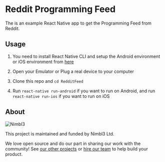 # Reddit Programming Feed
The is an example React Native app to get the Programming Feed from Reddit.

## Usage

1. You need to install React Native CLI and setup the Android environment or iOS environment from [here][getting-started]

2. Open your Emulator or Plug a real device to your computer

3. Clone this repo and `cd RedditFeed`

4. Run `react-native run-android` if you want to run on Android, and run `react-native run-ios` if you want to run on iOS

[getting-started]: https://facebook.github.io/react-native/docs/getting-started.html

## About

![Nimbl3](https://dtvm7z6brak4y.cloudfront.net/logo/logo-repo-readme.jpg)

This project is maintained and funded by Nimbl3 Ltd.

We love open source and do our part in sharing our work with the community!
See [our other projects][community] or [hire our team][hire] to help build your product.

[community]: https://github.com/nimbl3
[hire]: https://nimbl3.com/
